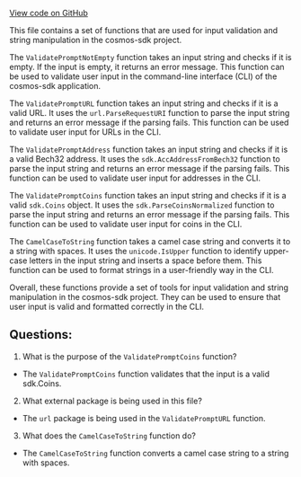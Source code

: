 [View code on GitHub](https://github.com/cosmos/cosmos-sdk/blob/main/client/prompts.go)

This file contains a set of functions that are used for input validation and string manipulation in the cosmos-sdk project. 

The `ValidatePromptNotEmpty` function takes an input string and checks if it is empty. If the input is empty, it returns an error message. This function can be used to validate user input in the command-line interface (CLI) of the cosmos-sdk application.

The `ValidatePromptURL` function takes an input string and checks if it is a valid URL. It uses the `url.ParseRequestURI` function to parse the input string and returns an error message if the parsing fails. This function can be used to validate user input for URLs in the CLI.

The `ValidatePromptAddress` function takes an input string and checks if it is a valid Bech32 address. It uses the `sdk.AccAddressFromBech32` function to parse the input string and returns an error message if the parsing fails. This function can be used to validate user input for addresses in the CLI.

The `ValidatePromptCoins` function takes an input string and checks if it is a valid `sdk.Coins` object. It uses the `sdk.ParseCoinsNormalized` function to parse the input string and returns an error message if the parsing fails. This function can be used to validate user input for coins in the CLI.

The `CamelCaseToString` function takes a camel case string and converts it to a string with spaces. It uses the `unicode.IsUpper` function to identify upper-case letters in the input string and inserts a space before them. This function can be used to format strings in a user-friendly way in the CLI.

Overall, these functions provide a set of tools for input validation and string manipulation in the cosmos-sdk project. They can be used to ensure that user input is valid and formatted correctly in the CLI.
## Questions: 
 1. What is the purpose of the `ValidatePromptCoins` function?
- The `ValidatePromptCoins` function validates that the input is a valid sdk.Coins.

2. What external package is being used in this file?
- The `url` package is being used in the `ValidatePromptURL` function.

3. What does the `CamelCaseToString` function do?
- The `CamelCaseToString` function converts a camel case string to a string with spaces.